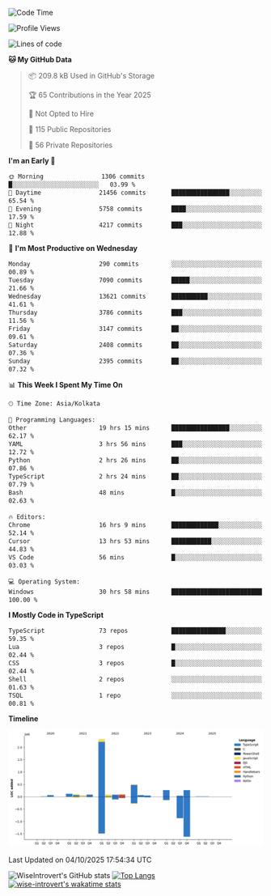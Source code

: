 <!--START_SECTION:waka-->
![Code Time](http://img.shields.io/badge/Code%20Time-4%2C351%20hrs%209%20mins-blue)

![Profile Views](http://img.shields.io/badge/Profile%20Views-0-blue)

![Lines of code](https://img.shields.io/badge/From%20Hello%20World%20I%27ve%20Written-4.2%20million%20lines%20of%20code-blue)

**🐱 My GitHub Data** 

> 📦 209.8 kB Used in GitHub's Storage 
 > 
> 🏆 65 Contributions in the Year 2025
 > 
> 🚫 Not Opted to Hire
 > 
> 📜 115 Public Repositories 
 > 
> 🔑 56 Private Repositories 
 > 
**I'm an Early 🐤** 

```text
🌞 Morning                1306 commits        █░░░░░░░░░░░░░░░░░░░░░░░░   03.99 % 
🌆 Daytime                21456 commits       ████████████████░░░░░░░░░   65.54 % 
🌃 Evening                5758 commits        ████░░░░░░░░░░░░░░░░░░░░░   17.59 % 
🌙 Night                  4217 commits        ███░░░░░░░░░░░░░░░░░░░░░░   12.88 % 
```
📅 **I'm Most Productive on Wednesday** 

```text
Monday                   290 commits         ░░░░░░░░░░░░░░░░░░░░░░░░░   00.89 % 
Tuesday                  7090 commits        █████░░░░░░░░░░░░░░░░░░░░   21.66 % 
Wednesday                13621 commits       ██████████░░░░░░░░░░░░░░░   41.61 % 
Thursday                 3786 commits        ███░░░░░░░░░░░░░░░░░░░░░░   11.56 % 
Friday                   3147 commits        ██░░░░░░░░░░░░░░░░░░░░░░░   09.61 % 
Saturday                 2408 commits        ██░░░░░░░░░░░░░░░░░░░░░░░   07.36 % 
Sunday                   2395 commits        ██░░░░░░░░░░░░░░░░░░░░░░░   07.32 % 
```


📊 **This Week I Spent My Time On** 

```text
🕑︎ Time Zone: Asia/Kolkata

💬 Programming Languages: 
Other                    19 hrs 15 mins      ████████████████░░░░░░░░░   62.17 % 
YAML                     3 hrs 56 mins       ███░░░░░░░░░░░░░░░░░░░░░░   12.72 % 
Python                   2 hrs 26 mins       ██░░░░░░░░░░░░░░░░░░░░░░░   07.86 % 
TypeScript               2 hrs 24 mins       ██░░░░░░░░░░░░░░░░░░░░░░░   07.79 % 
Bash                     48 mins             █░░░░░░░░░░░░░░░░░░░░░░░░   02.63 % 

🔥 Editors: 
Chrome                   16 hrs 9 mins       █████████████░░░░░░░░░░░░   52.14 % 
Cursor                   13 hrs 53 mins      ███████████░░░░░░░░░░░░░░   44.83 % 
VS Code                  56 mins             █░░░░░░░░░░░░░░░░░░░░░░░░   03.03 % 

💻 Operating System: 
Windows                  30 hrs 58 mins      █████████████████████████   100.00 % 
```

**I Mostly Code in TypeScript** 

```text
TypeScript               73 repos            ███████████████░░░░░░░░░░   59.35 % 
Lua                      3 repos             █░░░░░░░░░░░░░░░░░░░░░░░░   02.44 % 
CSS                      3 repos             █░░░░░░░░░░░░░░░░░░░░░░░░   02.44 % 
Shell                    2 repos             ░░░░░░░░░░░░░░░░░░░░░░░░░   01.63 % 
TSQL                     1 repo              ░░░░░░░░░░░░░░░░░░░░░░░░░   00.81 % 
```



**Timeline**

![Lines of Code chart](https://raw.githubusercontent.com/wise-introvert/wise-introvert/master/assets/bar_graph.png)


 Last Updated on 04/10/2025 17:54:34 UTC
<!--END_SECTION:waka-->

![WiseIntrovert's GitHub stats](https://github-readme-stats.vercel.app/api?username=wise-introvert&count_private=true&show_icons=true)
[![Top Langs](https://github-readme-stats.vercel.app/api/top-langs/?username=wise-introvert&langs_count=10)](https://github.com/anuraghazra/github-readme-stats)
[![wise-introvert's wakatime stats](https://github-readme-stats.vercel.app/api/wakatime?username=wiseintrovert)](https://github.com/anuraghazra/github-readme-stats)
